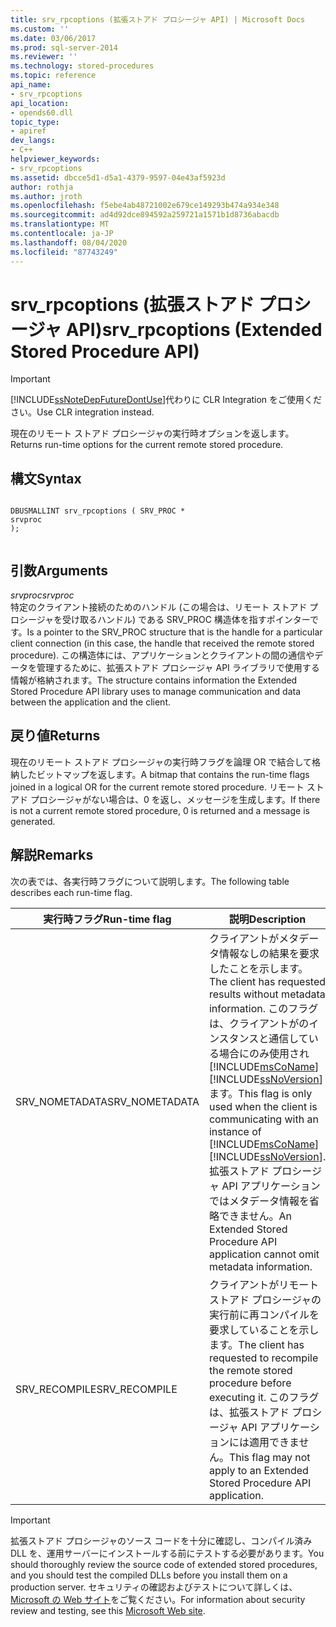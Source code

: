 ```yaml
---
title: srv_rpcoptions (拡張ストアド プロシージャ API) | Microsoft Docs
ms.custom: ''
ms.date: 03/06/2017
ms.prod: sql-server-2014
ms.reviewer: ''
ms.technology: stored-procedures
ms.topic: reference
api_name:
- srv_rpcoptions
api_location:
- opends60.dll
topic_type:
- apiref
dev_langs:
- C++
helpviewer_keywords:
- srv_rpcoptions
ms.assetid: dbcce5d1-d5a1-4379-9597-04e43af5923d
author: rothja
ms.author: jroth
ms.openlocfilehash: f5ebe4ab48721002e679ce149293b474a934e348
ms.sourcegitcommit: ad4d92dce894592a259721a1571b1d8736abacdb
ms.translationtype: MT
ms.contentlocale: ja-JP
ms.lasthandoff: 08/04/2020
ms.locfileid: "87743249"
---
```

# <a name="srv_rpcoptions-extended-stored-procedure-api"></a><span data-ttu-id="d204d-102">srv_rpcoptions (拡張ストアド プロシージャ API)</span><span class="sxs-lookup"><span data-stu-id="d204d-102">srv_rpcoptions (Extended Stored Procedure API)</span></span>
    
> [!IMPORTANT]  
>  [!INCLUDE[ssNoteDepFutureDontUse](../../includes/ssnotedepfuturedontuse-md.md)]<span data-ttu-id="d204d-103">代わりに CLR Integration をご使用ください。</span><span class="sxs-lookup"><span data-stu-id="d204d-103">Use CLR integration instead.</span></span>  
  
 <span data-ttu-id="d204d-104">現在のリモート ストアド プロシージャの実行時オプションを返します。</span><span class="sxs-lookup"><span data-stu-id="d204d-104">Returns run-time options for the current remote stored procedure.</span></span>  
  
## <a name="syntax"></a><span data-ttu-id="d204d-105">構文</span><span class="sxs-lookup"><span data-stu-id="d204d-105">Syntax</span></span>  
  
```  
  
DBUSMALLINT srv_rpcoptions ( SRV_PROC *  
srvproc   
);  
  
```  
  
## <a name="arguments"></a><span data-ttu-id="d204d-106">引数</span><span class="sxs-lookup"><span data-stu-id="d204d-106">Arguments</span></span>  
 <span data-ttu-id="d204d-107">*srvproc*</span><span class="sxs-lookup"><span data-stu-id="d204d-107">*srvproc*</span></span>  
 <span data-ttu-id="d204d-108">特定のクライアント接続のためのハンドル (この場合は、リモート ストアド プロシージャを受け取るハンドル) である SRV_PROC 構造体を指すポインターです。</span><span class="sxs-lookup"><span data-stu-id="d204d-108">Is a pointer to the SRV_PROC structure that is the handle for a particular client connection (in this case, the handle that received the remote stored procedure).</span></span> <span data-ttu-id="d204d-109">この構造体には、アプリケーションとクライアントの間の通信やデータを管理するために、拡張ストアド プロシージャ API ライブラリで使用する情報が格納されます。</span><span class="sxs-lookup"><span data-stu-id="d204d-109">The structure contains information the Extended Stored Procedure API library uses to manage communication and data between the application and the client.</span></span>  
  
## <a name="returns"></a><span data-ttu-id="d204d-110">戻り値</span><span class="sxs-lookup"><span data-stu-id="d204d-110">Returns</span></span>  
 <span data-ttu-id="d204d-111">現在のリモート ストアド プロシージャの実行時フラグを論理 OR で結合して格納したビットマップを返します。</span><span class="sxs-lookup"><span data-stu-id="d204d-111">A bitmap that contains the run-time flags joined in a logical OR for the current remote stored procedure.</span></span> <span data-ttu-id="d204d-112">リモート ストアド プロシージャがない場合は、0 を返し、メッセージを生成します。</span><span class="sxs-lookup"><span data-stu-id="d204d-112">If there is not a current remote stored procedure, 0 is returned and a message is generated.</span></span>  
  
## <a name="remarks"></a><span data-ttu-id="d204d-113">解説</span><span class="sxs-lookup"><span data-stu-id="d204d-113">Remarks</span></span>  
 <span data-ttu-id="d204d-114">次の表では、各実行時フラグについて説明します。</span><span class="sxs-lookup"><span data-stu-id="d204d-114">The following table describes each run-time flag.</span></span>  
  
|<span data-ttu-id="d204d-115">実行時フラグ</span><span class="sxs-lookup"><span data-stu-id="d204d-115">Run-time flag</span></span>|<span data-ttu-id="d204d-116">説明</span><span class="sxs-lookup"><span data-stu-id="d204d-116">Description</span></span>|  
|--------------------|-----------------|  
|<span data-ttu-id="d204d-117">SRV_NOMETADATA</span><span class="sxs-lookup"><span data-stu-id="d204d-117">SRV_NOMETADATA</span></span>|<span data-ttu-id="d204d-118">クライアントがメタデータ情報なしの結果を要求したことを示します。</span><span class="sxs-lookup"><span data-stu-id="d204d-118">The client has requested results without metadata information.</span></span> <span data-ttu-id="d204d-119">このフラグは、クライアントがのインスタンスと通信している場合にのみ使用され [!INCLUDE[msCoName](../../includes/msconame-md.md)] [!INCLUDE[ssNoVersion](../../includes/ssnoversion-md.md)] ます。</span><span class="sxs-lookup"><span data-stu-id="d204d-119">This flag is only used when the client is communicating with an instance of [!INCLUDE[msCoName](../../includes/msconame-md.md)] [!INCLUDE[ssNoVersion](../../includes/ssnoversion-md.md)].</span></span> <span data-ttu-id="d204d-120">拡張ストアド プロシージャ API アプリケーションではメタデータ情報を省略できません。</span><span class="sxs-lookup"><span data-stu-id="d204d-120">An Extended Stored Procedure API application cannot omit metadata information.</span></span>|  
|<span data-ttu-id="d204d-121">SRV_RECOMPILE</span><span class="sxs-lookup"><span data-stu-id="d204d-121">SRV_RECOMPILE</span></span>|<span data-ttu-id="d204d-122">クライアントがリモート ストアド プロシージャの実行前に再コンパイルを要求していることを示します。</span><span class="sxs-lookup"><span data-stu-id="d204d-122">The client has requested to recompile the remote stored procedure before executing it.</span></span> <span data-ttu-id="d204d-123">このフラグは、拡張ストアド プロシージャ API アプリケーションには適用できません。</span><span class="sxs-lookup"><span data-stu-id="d204d-123">This flag may not apply to an Extended Stored Procedure API application.</span></span>|  
  
> [!IMPORTANT]  
>  <span data-ttu-id="d204d-124">拡張ストアド プロシージャのソース コードを十分に確認し、コンパイル済み DLL を、運用サーバーにインストールする前にテストする必要があります。</span><span class="sxs-lookup"><span data-stu-id="d204d-124">You should thoroughly review the source code of extended stored procedures, and you should test the compiled DLLs before you install them on a production server.</span></span> <span data-ttu-id="d204d-125">セキュリティの確認およびテストについて詳しくは、[Microsoft の Web サイト](https://go.microsoft.com/fwlink/?LinkID=54761&amp;clcid=0x409https://msdn.microsoft.com/security/)をご覧ください。</span><span class="sxs-lookup"><span data-stu-id="d204d-125">For information about security review and testing, see this [Microsoft Web site](https://go.microsoft.com/fwlink/?LinkID=54761&amp;clcid=0x409https://msdn.microsoft.com/security/).</span></span>  
  
  
